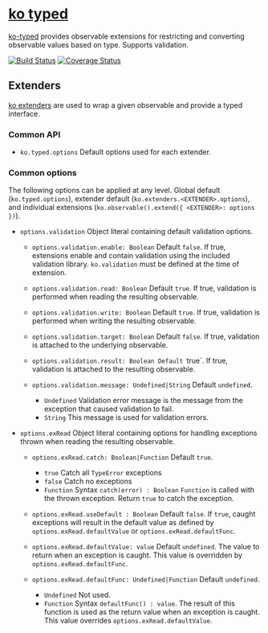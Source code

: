 # [ko typed](../README.md)

[ko-typed](../README.md) provides observable extensions for restricting and converting observable values based on type. Supports validation.

[![Build Status](https://travis-ci.org/WHenderson/ko-typed.svg?branch=master)](https://travis-ci.org/WHenderson/ko-typed)
[![Coverage Status](https://coveralls.io/repos/WHenderson/ko-typed/badge.svg?branch=master&service=github)](https://coveralls.io/github/WHenderson/ko-typed?branch=master)

## Extenders

[ko extenders](http://knockoutjs.com/documentation/extenders.html) are used to wrap a given observable and provide a typed interface.

### Common API

* `ko.typed.options`
   Default options used for each extender.

### Common options

The following options can be applied at any level. Global default (`ko.typed.options`), extender default (`ko.extenders.<EXTENDER>.options`),
and individual extensions (`ko.observable().extend({ <EXTENDER>: options })`).

* `options.validation`
  Object literal containing default validation options.

  * `options.validation.enable: Boolean`
    Default `false`.
    If true, extensions enable and contain validation using the included validation library.
    `ko.validation` must be defined at the time of extension.

  * `options.validation.read: Boolean`
    Default `true`.
    If true, validation is performed when reading the resulting observable.

  * `options.validation.write: Boolean`
    Default `true`.
    If true, validation is performed when writing the resulting observable.

  * `options.validation.target: Boolean`
    Default `false`.
    If true, validation is attached to the underlying observable.

  * `options.validation.result: Boolean
    Default `true`.
    If true, validation is attached to the resulting observable.

  * `options.validation.message: Undefined|String`
    Default `undefined`.
    * `Undefined`
      Validation error message is the message from the exception that caused validation to fail.
    * `String`
      This message is used for validation errors.

* `options.exRead`
  Object literal containing options for handling exceptions thrown when reading the resulting observable.

  * `options.exRead.catch: Boolean|Function`
    Default `true`.
    * `true`
      Catch all `TypeError` exceptions
    * `false`
      Catch no exceptions
    * `Function`
      Syntax `catch(error) : Boolean`
      `Function` is called with the thrown exception. Return `true` to catch the exception.

  * `options.exRead.useDefault : Boolean`
    Default `false`.
    If `true`, caught exceptions will result in the default value as defined by `options.exRead.defaultValue` or `options.exRead.defaultFunc`.

  * `options.exRead.defaultValue: value`
    Default `undefined`.
    The value to return when an exception is caught. This value is overridden by `options.exRead.defaultFunc`.

  * `options.exRead.defaultFunc: Undefined|Function`
    Default `undefined`.
    * `Undefined`
      Not used.
    * `Function`
      Syntax `defaultFunc() : value`.
      The result of this function is used as the return value when an exception is caught. This value overrides `options.exRead.defaultValue`.

  


